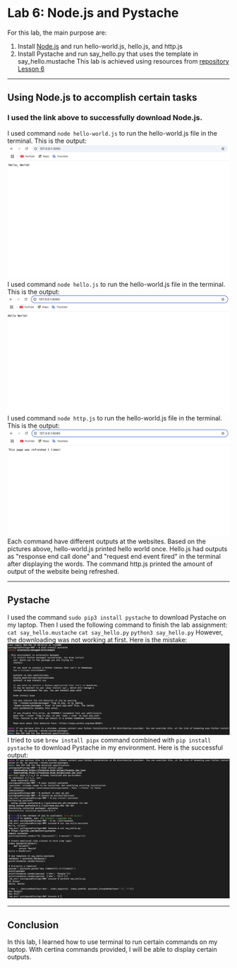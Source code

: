 # Lab 6: Node.js and Pystache
For this lab, the main purpose are: 
  1. Install [Node.js](https://nodejs.org/en/download/) and run hello-world.js, hello.js, and http.js
  2. Install Pystache and run say_hello.py that uses the template in say_hello.mustache
This lab is achieved using resources from [repository Lesson 6](https://github.com/kevinwlu/iot/tree/master/lesson6)
---
## Using Node.js to accomplish certain tasks 
### I used the link above to successfully download Node.js. 
I used command `node hello-world.js` to run the hello-world.js file in the terminal. This is the output:
![output](https://github.com/YuningCao0512/Engineering_Design_VI/blob/main/lab6_pictures/hello_world.png)
I used command `node hello.js` to run the hello-world.js file in the terminal. This is the output:
![output](https://github.com/YuningCao0512/Engineering_Design_VI/blob/main/lab6_pictures/hello.png)
I used command `node http.js` to run the hello-world.js file in the terminal. This is the output:
![output](https://github.com/YuningCao0512/Engineering_Design_VI/blob/main/lab6_pictures/http.png)
Each command have different outputs at the websites. Based on the pictures above, hello-world.js printed hello world once. Hello.js had outputs as "response end call done" and "request end event fired" in the terminal after displaying the words. The command http.js printed the amount of output of the website being refreshed. 

---
## Pystache 
I used the command `sudo pip3 install pystache` to download Pystache on my laptop. Then I used the following command to finish the lab assignment: 
  `cat say_hello.mustache`
  `cat say_hello.py`
  `python3 say_hello.py`
However, the downloading was not working at first. Here is the mistake:
![mistake](https://github.com/YuningCao0512/Engineering_Design_VI/blob/main/lab6_pictures/download%20error.png)
I tried to use `brew install pipx` command combined with `pip install pystache` to download Pystache in my environment. Here is the successful output:
![work](https://github.com/YuningCao0512/Engineering_Design_VI/blob/main/lab6_pictures/work.png)

---
## Conclusion
In this lab, I learned how to use terminal to run certain commands on my laptop. With certina commands provided, I will be able to display certain outputs. 
